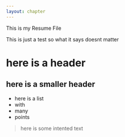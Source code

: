 ```yaml
---
layout: chapter
---
```

This is my Resume File

This is just a test so what it says doesnt matter

# here is a header

## here is a smaller header
- here is a list
- with 
- many
- points

> here is some intented text